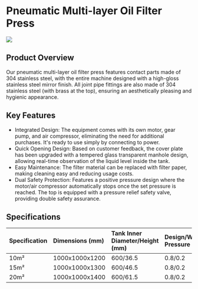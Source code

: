 # Pneumatic Multi-layer Oil Filter Press
![](https://i.postimg.cc/mR4Z4z8S/image.png?dl=1)
## Product Overview

Our pneumatic multi-layer oil filter press features contact parts made of 304 stainless steel, with the entire machine designed with a high-gloss stainless steel mirror finish. All joint pipe fittings are also made of 304 stainless steel (with brass at the top), ensuring an aesthetically pleasing and hygienic appearance.

## Key Features

-   Integrated Design: The equipment comes with its own motor, gear pump, and air compressor, eliminating the need for additional purchases. It's ready to use simply by connecting to power.
-   Quick Opening Design: Based on customer feedback, the cover plate has been upgraded with a tempered glass transparent manhole design, allowing real-time observation of the liquid level inside the tank.
-   Easy Maintenance: The filter material can be replaced with filter paper, making cleaning easy and reducing usage costs.
-   Dual Safety Protection: Features a positive pressure design where the motor/air compressor automatically stops once the set pressure is reached. The top is equipped with a pressure relief safety valve, providing double safety assurance.

## Specifications

| Specification | Dimensions (mm)    | Tank Inner Diameter/Height (mm) | Design/Working Pressure (MPa) | Processing Capacity (Kg/h) | Motor/Air Compressor Power (Kw) |
| :------------ | :----------------- | :------------------------------ | :---------------------------- | :------------------------- | :------------------------------ |
| 10m²          | 1000x1000x1200     | 600/36.5                        | 0.8/0.2                       | 100                        | 1.1                             |
| 15m²          | 1000x1000x1300     | 600/46.5                        | 0.8/0.2                       | 150                        | 1.1                             |
| 20m²          | 1000x1000x1400     | 600/61.5                        | 0.8/0.2                       | 250                        | 1.1                             |